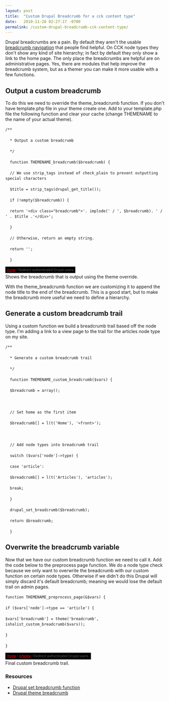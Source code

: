 ```yaml
---
layout: post
title:  "Custom Drupal Breadcrumb for a cck content type"
date:   2010-11-28 02:27:17 -0700
permalink: /custom-drupal-breadcrumb-cck-content-type/
---
```



<p>Drupal breadcrumbs are a pain. By default they aren't the usable <a href="http://www.useit.com/alertbox/breadcrumbs.html">breadcrumb navigation</a> that people find helpful. On CCK node types they don't show any kind of site hierarchy; in fact by default they only show a link to the home page. The only place the breadcrumbs are helpful are on administrative pages. Yes, there are modules that help improve the breadcrumb system, but as a themer you can make it more usable with a few functions.</p>
<h2>Output a custom breadcrumb</h2>
<p>To do this we need to override the theme_breadcrumb function. If you don't have template.php file in your theme create one. Add to your template.php file the following function and clear your cache (change THEMENAME to the name of your actual theme).</p>
<p><code>/**<br />
  * Output a custom breadcrumb<br />
  */<br />
  function THEMENAME_breadcrumb($breadcrumb) {<br />
  // We use strip_tags instead of check_plain to prevent outputting special characters<br />
  $title = strip_tags(drupal_get_title());<br />
  if (!empty($breadcrumb)) {<br />
  return '&lt;div class=&quot;breadcrumb&quot;&gt;'. implode(' / ', $breadcrumb). ' / ' . $title .'&lt;/div&gt;';<br />
  }<br />
  // Otherwise, return an empty string.<br />
  return '';<br />
  }</code></p>
<div id="caption">
<img src="/img/default-breadcrumb.gif" alt="Custom breadcrumb using a theme override" /><br /> Shows the breadcrumb that is output using the theme override.
</div>
<p>With the theme_breadcrumb function we are customizing it to append the node title to the end of the breadcrumb. This is a good start, but to make the breadcrumb more useful we need to define a hierarchy.</p>
<h2>Generate a custom breadcrumb trail</h2>
<p>Using a custom function we build a breadcrumb trail based off the node type. I'm adding a link to a view page to the trail for the articles node type on my site.</p>
<p><code>/**<br />
  * Generate a custom breadcrumb trail<br />
  */<br />
  function THEMENAME_custom_breadcrumb($vars) {<br />
  $breadcrumb = array();<br />
  <br />
  // Set home as the first item<br />
  $breadcrumb[] = l(t('Home'), '&lt;front&gt;');<br />
  <br />
  // Add node types into breadcrumb trail<br />
  switch ($vars['node']-&gt;type) {<br />
  case 'article':<br />
  $breadcrumb[] = l(t('Articles'), 'articles');<br />
  break;<br />
  }<br />
  drupal_set_breadcrumb($breadcrumb);<br />
  return $breadcrumb;<br />
  }</code></p>
<h2>Overwrite the breadcrumb variable</h2>
<p>Now that we have our custom breadcrumb function we need to call it. Add the code below to the preprocess page function. We do a node type check because we only want to overwrite the breadcrumb with our custom function on certain node types. Otherwise if we didn't do this Drupal will simply discard it's default breadcrumb; meaning we would lose the default trail on admin pages. </p>
<p><code>function THEMENAME_preprocess_page(&amp;$vars) {<br />
if ($vars['node']-&gt;type == 'article') {<br />
$vars['breadcrumb'] = theme('breadcrumb', ishalist_custom_breadcrumb($vars));<br />
}<br />
}</code></p>
<div id="caption">
<img src="/img/custom-breadcrumb.gif" alt="Custom breadcrumb trail" /><br /> Final custom breadcrumb trail.
</div>
<h3>Resources</h3>
<ul>
<li><a href="http://api.drupal.org/api/drupal/includes--common.inc/function/drupal_set_breadcrumb/6">Drupal set breadcrumb function</a></li>
<li><a href="http://api.drupal.org/api/drupal/includes--theme.inc/function/theme_breadcrumb/6">Drupal theme breadcrumb</a></li>
</ul>
